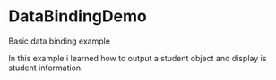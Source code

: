# DataBindingDemo
 Basic data binding example


In this example i learned how to output a student object and display is student information.